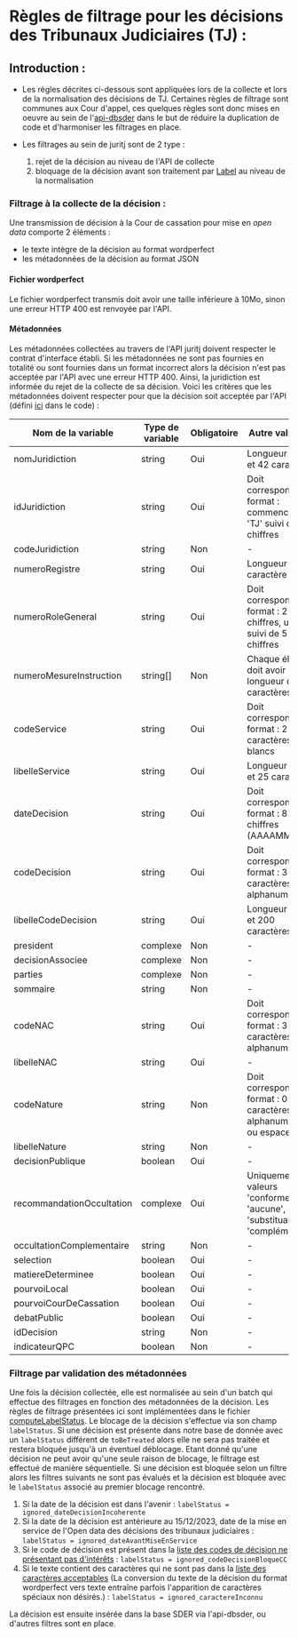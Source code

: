 # Règles de filtrage pour les décisions des Tribunaux Judiciaires (TJ) :

## Introduction :

- Les règles décrites ci-dessous sont appliquées lors de la collecte et lors de la normalisation des décisions de TJ. Certaines règles de filtrage sont communes aux Cour d'appel, ces quelques règles sont donc mises en oeuvre au sein de l'[api-dbsder](https://github.com/Cour-de-cassation/dbsder-api) dans le but de réduire la duplication de code et d'harmoniser les filtrages en place.

- Les filtrages au sein de juritj sont de 2 type :
  1. rejet de la décision au niveau de l'API de collecte
  2. bloquage de la décision avant son traitement par [Label](https://github.com/Cour-de-cassation/label) au niveau de la normalisation

### Filtrage à la collecte de la décision :

Une transmission de décision à la Cour de cassation pour mise en _open data_ comporte 2 éléments :

- le texte intègre de la décision au format wordperfect
- les métadonnées de la décision au format JSON

#### Fichier wordperfect

Le fichier wordperfect transmis doit avoir une taille inférieure à 10Mo, sinon une erreur HTTP 400 est renvoyée par l'API.

#### Métadonnées

Les métadonnées collectées au travers de l'API juritj doivent respecter le contrat d'interface établi. Si les métadonnées ne sont pas fournies en totalité ou sont fournies dans un format incorrect alors la décision n'est pas acceptée par l'API avec une erreur HTTP 400. Ainsi, la juridiction est informée du rejet de la collecte de sa décision.
Voici les critères que les métadonnées doivent respecter pour que la décision soit acceptée par l'API (défini [ici](../src/shared/infrastructure/dto/metadonnees.dto.ts) dans le code) :

| Nom de la variable        | Type de variable | Obligatoire | Autre validation                                                           |
| ------------------------- | ---------------- | ----------- | -------------------------------------------------------------------------- |
| nomJuridiction            | string           | Oui         | Longueur entre 2 et 42 caractères                                          |
| idJuridiction             | string           | Oui         | Doit correspondre au format : commence par 'TJ' suivi de 5 chiffres        |
| codeJuridiction           | string           | Non         | -                                                                          |
| numeroRegistre            | string           | Oui         | Longueur de 1 caractère                                                    |
| numeroRoleGeneral         | string           | Oui         | Doit correspondre au format : 2 chiffres, un '/', suivi de 5 chiffres      |
| numeroMesureInstruction   | string[]         | Non         | Chaque élément doit avoir une longueur de 10 caractères                    |
| codeService               | string           | Oui         | Doit correspondre au format : 2 caractères non blancs                      |
| libelleService            | string           | Oui         | Longueur entre 0 et 25 caractères                                          |
| dateDecision              | string           | Oui         | Doit correspondre au format : 8 chiffres (AAAAMMJJ)                        |
| codeDecision              | string           | Oui         | Doit correspondre au format : 3 caractères alphanumériques                 |
| libelleCodeDecision       | string           | Oui         | Longueur entre 0 et 200 caractères                                         |
| president                 | complexe         | Non         | -                                                                          |
| decisionAssociee          | complexe         | Non         | -                                                                          |
| parties                   | complexe         | Non         | -                                                                          |
| sommaire                  | string           | Non         | -                                                                          |
| codeNAC                   | string           | Oui         | Doit correspondre au format : 3 caractères alphanumériques                 |
| libelleNAC                | string           | Oui         | -                                                                          |
| codeNature                | string           | Non         | Doit correspondre au format : 0 à 2 caractères alphanumériques ou espaces  |
| libelleNature             | string           | Non         | -                                                                          |
| decisionPublique          | boolean          | Oui         | -                                                                          |
| recommandationOccultation | complexe         | Oui         | Uniquement les valeurs 'conforme', 'aucune', 'substituant' ou 'complément' |
| occultationComplementaire | string           | Non         | -                                                                          |
| selection                 | boolean          | Oui         | -                                                                          |
| matiereDeterminee         | boolean          | Oui         | -                                                                          |
| pourvoiLocal              | boolean          | Oui         | -                                                                          |
| pourvoiCourDeCassation    | boolean          | Oui         | -                                                                          |
| debatPublic               | boolean          | Oui         | -                                                                          |
| idDecision                | string           | Non         | -                                                                          |
| indicateurQPC             | boolean          | Non         | -                                                                          |

### Filtrage par validation des métadonnées

Une fois la décision collectée, elle est normalisée au sein d'un batch qui effectue des filtrages en fonction des métadonnées de la décision. Les règles de filtrage présentées ici sont implémentées dans le fichier [computeLabelStatus](../src/batch/normalization/services/computeLabelStatus.ts). Le blocage de la décision s'effectue via son champ `labelStatus`. Si une décision est présente dans notre base de donnée avec un `labelStatus` différent de `toBeTreated` alors elle ne sera pas traitée et restera bloquée jusqu'à un éventuel déblocage.
Etant donné qu'une décision ne peut avoir qu'une seule raison de blocage, le filtrage est effectué de manière séquentielle. Si une décision est bloquée selon un filtre alors les filtres suivants ne sont pas évalués et la décision est bloquée avec le `labelStatus` associé au premier blocage rencontré.

1. Si la date de la décision est dans l'avenir : `labelStatus = ignored_dateDecisionIncoherente`
2. Si la date de la décision est antérieure au 15/12/2023, date de la mise en service de l'Open data des décisions des tribunaux judiciaires : `labelStatus = ignored_dateAvantMiseEnService`
3. Si le code de décision est présent dans la [liste des codes de décision ne présentant pas d'intérêts](../src/batch/normalization/infrastructure/codeDecisionList.ts) : `labelStatus = ignored_codeDecisionBloqueCC`
4. Si le texte contient des caractères qui ne sont pas dans la [liste des caractères acceptables](../src/batch/normalization/infrastructure/authorizedCharactersList.ts) (La conversion du texte de la décision du format wordperfect vers texte entraîne parfois l'apparition de caractères spéciaux non désirés.) : `labelStatus = ignored_caractereInconnu`

La décision est ensuite insérée dans la base SDER via l'api-dbsder, ou d'autres filtres sont en place.
